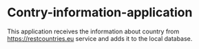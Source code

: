 # Contry-information-application
This application receives the information about country from https://restcountries.eu service and adds it to the local database.
